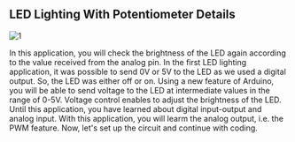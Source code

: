 ## LED Lighting With Potentiometer Details

![1](https://user-images.githubusercontent.com/112697142/190623765-6f02d9ca-d07e-44a8-9be3-49869baf8ade.PNG)


In this application, you will check the brightness of the LED again according to the value received from the analog pin. In the first LED lighting application, it was possible to send 0V or 5V to the LED as we used a digital output.
So, the LED was either off or on. Using a new feature of Arduino, you will be able to send voltage to the LED at intermediate values in the range of 0-5V. Voltage control enables to adjust the brightness of the LED.
Until this application, you have learned about digital input-output and analog input. With this application, you will learm the analog output, i.e. the PWM feature. Now, let's set up the circuit and continue with coding.
